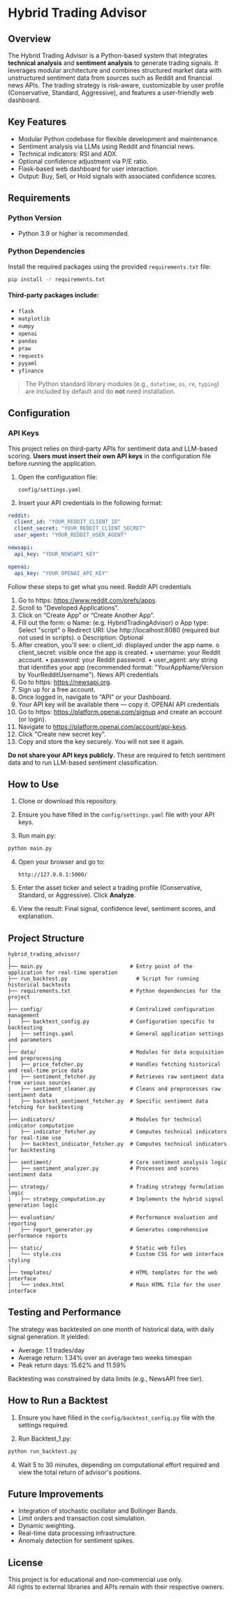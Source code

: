 # Hybrid Trading Advisor

## Overview

The Hybrid Trading Advisor is a Python-based system that integrates **technical analysis** and **sentiment analysis** to generate trading signals. It leverages modular architecture and combines structured market data with unstructured sentiment data from sources such as Reddit and financial news APIs. The trading strategy is risk-aware, customizable by user profile (Conservative, Standard, Aggressive), and features a user-friendly web dashboard.

## Key Features

- Modular Python codebase for flexible development and maintenance.
- Sentiment analysis via LLMs using Reddit and financial news.
- Technical indicators: RSI and ADX.
- Optional confidence adjustment via P/E ratio.
- Flask-based web dashboard for user interaction.
- Output: Buy, Sell, or Hold signals with associated confidence scores.

## Requirements

### Python Version
- Python 3.9 or higher is recommended.

### Python Dependencies

Install the required packages using the provided `requirements.txt` file:

```bash
pip install -r requirements.txt
```

#### Third-party packages include:

- `flask`
- `matplotlib`
- `numpy`
- `openai`
- `pandas`
- `praw`
- `requests`
- `pyyaml`
- `yfinance`

> The Python standard library modules (e.g., `datetime`, `os`, `re`, `typing`) are included by default and do **not** need installation.

## Configuration

### API Keys

This project relies on third-party APIs for sentiment data and LLM-based scoring. **Users must insert their own API keys** in the configuration file before running the application.

1. Open the configuration file:
   ```
   config/settings.yaml
   ```

2. Insert your API credentials in the following format:

```yaml
reddit:
  client_id: "YOUR_REDDIT_CLIENT_ID"
  client_secret: "YOUR_REDDIT_CLIENT_SECRET"
  user_agent: "YOUR_REDDIT_USER_AGENT"

newsapi:
  api_key: "YOUR_NEWSAPI_KEY"

openai:
  api_key: "YOUR_OPENAI_API_KEY"
```

Follow these steps to get what you need.
Reddit API credentials
1.	Go to https: https://www.reddit.com/prefs/apps.
2.	Scroll to "Developed Applications".
3.	Click on “Create App” or “Create Another App”.
4.	Fill out the form:
o	Name: (e.g. HybridTradingAdvisor)
o	App type: Select "script"
o	Redirect URI: Use http://localhost:8080 (required but not used in scripts).
o	Description: Optional
5.	After creation, you'll see:
o	client_id: displayed under the app name.
o	client_secret: visible once the app is created.
•	username: your Reddit account.
•	password: your Reddit password.
•	user_agent: any string that identifies your app (recommended format: "YourAppName/Version by YourRedditUsername").
News API credentials
1.	Go to https: https://newsapi.org.
2.	Sign up for a free account.
3.	Once logged in, navigate to “API” or your Dashboard.
4.	Your API key will be available there — copy it.
OPENAI API credentials
1.	Go to https: https://platform.openai.com/signup and create an account (or login).
2.	Navigate to https://platform.openai.com/account/api-keys.
3.	Click "Create new secret key".
4.	Copy and store the key securely. You will not see it again.

**Do not share your API keys publicly.** These are required to fetch sentiment data and to run LLM-based sentiment classification.

## How to Use

1. Clone or download this repository.

2. Ensure you have filled in the `config/settings.yaml` file with your API keys.

3. Run main.py:

```bash
python main.py
```

4. Open your browser and go to:  
   ```
   http://127.0.0.1:5000/
   ```

5. Enter the asset ticker and select a trading profile (Conservative, Standard, or Aggressive). Click **Analyze**.

6. View the result: Final signal, confidence level, sentiment scores, and explanation.

## Project Structure

```
hybrid_trading_advisor/
│
├── main.py                            # Entry point of the application for real-time operation
├── run_backtest.py                      # Script for running historical backtests
├── requirements.txt                   # Python dependencies for the project
│
├── config/                            # Centralized configuration management
│   ├── backtest_config.py             # Configuration specific to backtesting
│   ├── settings.yaml                  # General application settings and parameters
│
├── data/                              # Modules for data acquisition and preprocessing
│   ├── price_fetcher.py               # Handles fetching historical and real-time price data
│   ├── sentiment_fetcher.py           # Retrieves raw sentiment data from various sources
│   ├── sentiment_cleaner.py           # Cleans and preprocesses raw sentiment data
│   ├── backtest_sentiment_fetcher.py  # Specific sentiment data fetching for backtesting
│
├── indicators/                        # Modules for technical indicator computation
│   ├── indicator_fetcher.py           # Computes technical indicators for real-time use
│   ├── backtest_indicator_fetcher.py  # Computes technical indicators for backtesting
│
├── sentiment/                         # Core sentiment analysis logic
│   ├── sentiment_analyzer.py          # Processes and scores sentiment data
│
├── strategy/                          # Trading strategy formulation logic
│   ├── strategy_computation.py        # Implements the hybrid signal generation logic
│
├── evaluation/                        # Performance evaluation and reporting
│   ├── report_generator.py            # Generates comprehensive performance reports
│
├── static/                            # Static web files
│   └── style.css                      # Custom CSS for web interface styling
│
├── templates/                         # HTML templates for the web interface
│   └── index.html                     # Main HTML file for the user interface
```

## Testing and Performance

The strategy was backtested on one month of historical data, with daily signal generation. It yielded:
- Average: 1.1 trades/day
- Average return: 1.34% over an average two weeks timespan
- Peak return days: 15.62% and 11.59%

Backtesting was constrained by data limits (e.g., NewsAPI free tier). 

## How to Run a Backtest

1. Ensure you have filled in the `config/backtest_config.py` file with the settings required.

3. Run Backtest_1.py:

```bash
python run_backtest.py
```
4. Wait 5 to 30 minutes, depending on computational effort required and view the total return of advisor's positions.

## Future Improvements

- Integration of stochastic oscillator and Bollinger Bands.
- Limit orders and transaction cost simulation.
- Dynamic weighting.
- Real-time data processing infrastructure.
- Anomaly detection for sentiment spikes.

## License

This project is for educational and non-commercial use only.  
All rights to external libraries and APIs remain with their respective owners.

